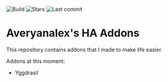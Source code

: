 ![Build](https://github.com/averyanalex/ha-addons/actions/workflows/build.yaml/badge.svg)
![Stars](https://img.shields.io/github/stars/averyanalex/ha-addons?color=brightgreen)
![Last commit](https://img.shields.io/github/last-commit/averyanalex/ha-addons?color=brightgreen)


# Averyanalex's HA Addons
This repository contains addons that I made to make life easier.

Addons at this moment:
* Yggdrasil
